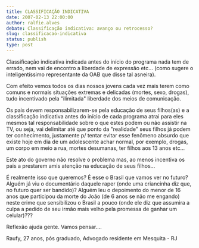 ```yaml
---
title: CLASSIFICAÇÃO INDICATIVA
date: 2007-02-13 22:00:00
author: ralfie.alves
debate: Classificação indicativa: avanço ou retrocesso?
slug: classificacao-indicativa
status: publish 
type: post
---
```


Classificação indicativa indicada antes do início do programa nada tem de errado, nem vai de encontro a liberdade de expressão etc... (como sugere o inteligentíssimo representante da OAB que disse tal asneira).  

Com efeito vemos todos os dias nossos jovens cada vez mais terem como comuns e normais situações extremas e delicadas (mortes, sexo, drogas), tudo incentivado pela "ilimitada" liberdade dos meios de comunicação.  

Os pais devem responsabilizarem-se pela educação de seus filhos(as) e a classificação indicativa antes do início de cada programa atrai para eles mesmos tal responsabilidade sobre o que estes podem ou não assistir na TV, ou seja, vai delimitar até que ponto da "realidade" seus filhos já podem ter conhecimento, justamente p/ tentar evitar esse fenômeno absurdo que existe hoje em dia de um adolescente achar normal, por exemplo, drogas, um corpo em meio a rua, mortes desumanas, ter filhos aos 13 anos etc...  

Este ato do governo não resolve o problema mas, ao menos incentiva os pais a prestarem amis atenção na educação de seus filhos...  

É realmente isso que queremos? É esse o Brasil que vamos ver no futuro? Alguém já viu o documentário daquele raper (onde uma criancinha diz que, no futuro quer ser bandido)? Alguém leu o depoimento do menor de 16 anos que participou da morte do João (de 6 anos se não me engando) neste crime que sensibilizou o Brasil a pouco (onde ele diz que assumira a culpa a pedido de seu irmão mais velho pela promessa de ganhar um celular)???  

Reflexão ajuda gente. Vamos pensar....  

Raufy, 27 anos, pós graduado, Advogado residente em Mesquita - RJ
